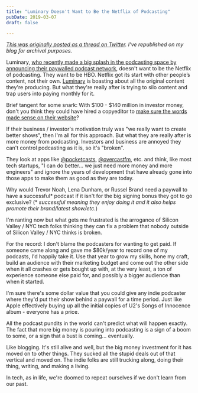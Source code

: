 ```yaml
---
title: "Luminary Doesn't Want to Be the Netflix of Podcasting"
pubDate: 2019-03-07
draft: false

---
```


[_This was originally posted as a thread on Twitter_](https://twitter.com/iChris/status/1102941757082423296)_. I've republished on my blog for archival purposes._

Luminary, [who recently made a big splash in the podcasting space by announcing their paywalled podcast network](https://www.engadget.com/2019/03/04/luminary-media-subscription-podcast-network/), doesn't want to be the Netflix of podcasting. They want to be HBO. Netflix got its start with other people’s content, not their own. [Luminary](https://luminarypodcasts.com) is boasting about all the original content they're producing. But what they're really after is trying to silo content and trap users into paying monthly for it.

Brief tangent for some snark: With $100 - $140 million in investor money, don't you think they could have hired a copyeditor to [make sure the words made sense on their website](https://twitter.com/iChris/status/1103695615199006722)?

If their business / investor's motivation truly was "we really want to create better shows", then I'm all for this approach. But what they are really after is more money from podcasting. Investors and business are annoyed they can't control podcasting as it is, so it's "broken".

They look at apps like [@pocketcasts](https://twitter.com/pocketcasts), [@overcastfm](https://twitter.com/OvercastFM), etc. and think, like most tech startups, "I can do better... we just need more money and more engineers" and ignore the years of development that have already gone into those apps to make them as good as they are today.

Why would Trevor Noah, Lena Dunham, or Russel Brand need a paywall to have a successful\* podcast if it isn't for the big signing bonus they got to go exclusive? (\* _successful meaning they enjoy doing it and it also helps promote their brand/latest show/etc._)

I'm ranting now but what gets me frustrated is the arrogance of Silicon Valley / NYC tech folks thinking they can fix a problem that nobody outside of Silicon Valley / NYC thinks is broken.

For the record: I don't blame the podcasters for wanting to get paid. If someone came along and gave me $80k/year to record one of my podcasts, I'd happily take it. Use that year to grow my skills, hone my craft, build an audience with their marketing budget and come out the other side when it all crashes or gets bought up with, at the very least, a ton of experience someone else paid for, and possibly a bigger audience than when it started.

I'm sure there's some dollar value that you could give any indie podcaster where they'd put their show behind a paywall for a time period. Just like Apple effectively buying up all the initial copies of U2's Songs of Innocence album - everyone has a price.

All the podcast pundits in the world can't predict what will happen exactly. The fact that more big money is pouring into podcasting is a sign of a boom to some, or a sign that a bust is coming... eventually.

Like blogging. It's still alive and well, but the big money investment for it has moved on to other things. They sucked all the stupid deals out of that vertical and moved on. The indie folks are still trucking along, doing their thing, writing, and making a living.

In tech, as in life, we're doomed to repeat ourselves if we don't learn from our past.
